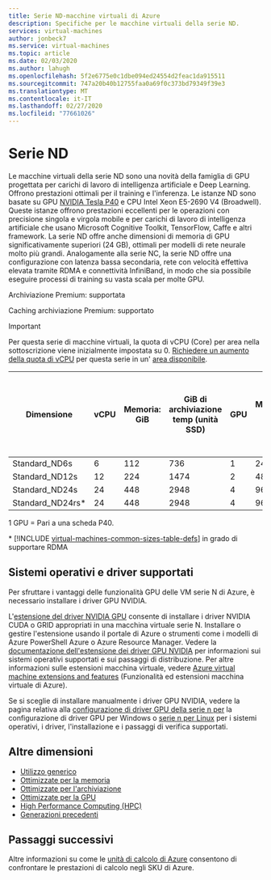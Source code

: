 ```yaml
---
title: Serie ND-macchine virtuali di Azure
description: Specifiche per le macchine virtuali della serie ND.
services: virtual-machines
author: jonbeck7
ms.service: virtual-machines
ms.topic: article
ms.date: 02/03/2020
ms.author: lahugh
ms.openlocfilehash: 5f2e6775e0c1dbe094ed24554d2feac1da915511
ms.sourcegitcommit: 747a20b40b12755faa0a69f0c373bd79349f39e3
ms.translationtype: MT
ms.contentlocale: it-IT
ms.lasthandoff: 02/27/2020
ms.locfileid: "77661026"
---
```

# <a name="nd-series"></a>Serie ND

Le macchine virtuali della serie ND sono una novità della famiglia di GPU progettata per carichi di lavoro di intelligenza artificiale e Deep Learning. Offrono prestazioni ottimali per il training e l'inferenza. Le istanze ND sono basate su GPU [NVIDIA Tesla P40](https://images.nvidia.com/content/pdf/tesla/184427-Tesla-P40-Datasheet-NV-Final-Letter-Web.pdf) e CPU Intel Xeon E5-2690 V4 (Broadwell). Queste istanze offrono prestazioni eccellenti per le operazioni con precisione singola e virgola mobile e per carichi di lavoro di intelligenza artificiale che usano Microsoft Cognitive Toolkit, TensorFlow, Caffe e altri framework. La serie ND offre anche dimensioni di memoria di GPU significativamente superiori (24 GB), ottimali per modelli di rete neurale molto più grandi. Analogamente alla serie NC, la serie ND offre una configurazione con latenza bassa secondaria, rete con velocità effettiva elevata tramite RDMA e connettività InfiniBand, in modo che sia possibile eseguire processi di training su vasta scala per molte GPU.

Archiviazione Premium: supportata

Caching archiviazione Premium: supportato

> [!IMPORTANT]
> Per questa serie di macchine virtuali, la quota di vCPU (Core) per area nella sottoscrizione viene inizialmente impostata su 0. [Richiedere un aumento della quota di vCPU](../azure-supportability/resource-manager-core-quotas-request.md) per questa serie in un' [area disponibile](https://azure.microsoft.com/regions/services/).
>
| Dimensione | vCPU | Memoria: GiB | GiB di archiviazione temp (unità SSD) | GPU | Memoria GPU: GiB | Numero massimo di dischi dati | Numero massimo di velocità effettiva del disco non memorizzato nella cache: IOPS/MBps | Schede di interfaccia di rete max |
|---|---|---|---|---|---|---|---|---|
| Standard_ND6s    | 6  | 112 | 736  | 1 | 24 | 12 | 20000/200 | 4 |
| Standard_ND12s   | 12 | 224 | 1474 | 2 | 48 | 24 | 40000/400 | 8 |
| Standard_ND24s   | 24 | 448 | 2948 | 4 | 96 | 32 | 80000/800 | 8 |
| Standard_ND24rs* | 24 | 448 | 2948 | 4 | 96 | 32 | 80000/800 | 8 |

1 GPU = Pari a una scheda P40.

\* [!INCLUDE [virtual-machines-common-sizes-table-defs](../../includes/virtual-machines-common-sizes-table-defs.md)] in grado di supportare RDMA

## <a name="supported-operating-systems-and-drivers"></a>Sistemi operativi e driver supportati

Per sfruttare i vantaggi delle funzionalità GPU delle VM serie N di Azure, è necessario installare i driver GPU NVIDIA.

L'[estensione del driver NVIDIA GPU](./extensions/hpccompute-gpu-windows.md) consente di installare i driver NVIDIA CUDA o GRID appropriati in una macchina virtuale serie N. Installare o gestire l'estensione usando il portale di Azure o strumenti come i modelli di Azure PowerShell Azure o Azure Resource Manager. Vedere la [documentazione dell'estensione dei driver GPU NVIDIA](./extensions/hpccompute-gpu-windows.md) per informazioni sui sistemi operativi supportati e sui passaggi di distribuzione. Per altre informazioni sulle estensioni macchina virtuale, vedere [Azure virtual machine extensions and features](/.extensions/overview.md) (Funzionalità ed estensioni macchina virtuale di Azure).

Se si sceglie di installare manualmente i driver GPU NVIDIA, vedere la pagina relativa alla [configurazione di driver GPU della serie n per](./windows/n-series-driver-setup.md) la configurazione di driver GPU per Windows o [serie n per Linux](./linux/n-series-driver-setup.md) per i sistemi operativi, i driver, l'installazione e i passaggi di verifica supportati.

## <a name="other-sizes"></a>Altre dimensioni

- [Utilizzo generico](sizes-general.md)
- [Ottimizzate per la memoria](sizes-memory.md)
- [Ottimizzate per l'archiviazione](sizes-storage.md)
- [Ottimizzate per la GPU](sizes-gpu.md)
- [High Performance Computing (HPC)](sizes-hpc.md)
- [Generazioni precedenti](sizes-previous-gen.md)

## <a name="next-steps"></a>Passaggi successivi

Altre informazioni su come le [unità di calcolo di Azure](acu.md) consentono di confrontare le prestazioni di calcolo negli SKU di Azure.